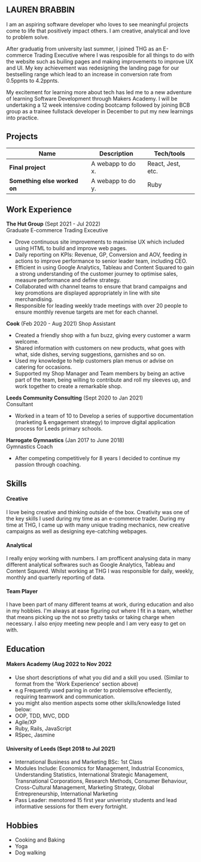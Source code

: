 ## LAUREN BRABBIN

I am an aspiring software developer who loves to see meaningful projects come to life that positively impact others. I am creative, analytical and love to problem solve.

After graduatig from university last summer, I joined THG as an E-commerce Trading Executive where I was resposible for all things to do with the website such as builing pages and making improvements to improve UX and UI. My key achievement was redesigning the landing page for our bestselling range which lead to an increase in conversion rate from 0.5ppnts to 4.2ppnts. 

My excitement for learning more about tech has led me to a new adventure of learning Software Development through Makers Academy. I will be undertaking a 12 week intensive coding bootcamp followed by joining BCB group as a trainee fullstack developer in December to put my new learnings into practice. 

## Projects

| Name                         | Description       | Tech/tools        |
| ---------------------------- | ----------------- | ----------------- |
| **Final project**            | A webapp to do x. | React, Jest, etc. |
| **Something else worked on** | A webapp to do y. | Ruby              |

## Work Experience

**The Hut Group** (Sept 2021 - Jul 2022)  
Graduate E-commerce Trading Exceutive 

- Drove continuous site improvements to maximise UX which included using HTML to build and improve web pages. 
- Daily reporting on KPIs: Revenue, GP, Conversion and AOV, feeding in actions to improve performance to senior leader team, including CEO. 
- Efficient in using Google Analytics, Tableau and Content Squared to gain a strong understanding of the customer journey to optimise sales, measure performance and define strategy. 
- Collaborated with channel teams to ensure that brand campaigns and key promotions are displayed appropriately in line with site merchandising.
- Responsible for leading weekly trade meetings with over 20 people to ensure monthly revenue targets are met for each channel. 


**Cook** (Feb 2020 - Aug 2021) 
Shop Assistant

- Created a friendly shop with a fun buzz, giving every customer a warm welcome. 
- Shared information with customers on new products, what goes with what, side dishes, serving suggestions, garnishes and so on. 
- Used my knowledge to help customers plan menus or advise on catering for occasions. 
- Supported my Shop Manager and Team members by being an active part of the team, being willing to contribute and roll my sleeves up, and work together to create a remarkable shop.


**Leeds Community Consulting** (Sept 2020 to Jan 2021)  
Consultant

- Worked in a team of 10 to Develop a series of supportive documentation (marketing & engagement strategy) to improve digital application process for Leeds primary schools.



**Harrogate Gymnastics** (Jan 2017 to June 2018)  
Gymnastics Coach

- After competing competitively for 8 years I decided to continue my passion through coaching. 

## Skills

#### Creative
I love being creative and thinking outside of the box. Creativity was one of the key skills I used during my time as an e-commerce trader. During my time at THG, I came up with many unique trading mechanics, new creative campaigns as well as designing eye-catching webpages. 

#### Analytical 
I really enjoy working with numbers. I am profficent analysing data in many different analytical softwares such as Google Analytics, Tableau and Content Sqaured. Whilst working at THG I was responsible for daily, weekly, monthly and quarterly reporting of data. 

#### Team Player 
I have been part of many different teams at work, during education and also in my hobbies. I'm always at ease figuring out where I fit in a team, whether that means picking up the not so pretty tasks or taking charge when necessary. I also enjoy meeting new people and I am very easy to get on with.

## Education

#### Makers Academy (Aug 2022 to Nov 2022
- Use short descriptions of what you did and a skill you used. (Similar to format from the 'Work Experience' section above)
- e.g Frequently used paring in order to problemsolve effeciently, requiring teamwork and communication.
- you might also mention aspects some other skills/knowledge listed below: 
- OOP, TDD, MVC, DDD
- Agile/XP
- Ruby, Rails, JavaScript
- RSpec, Jasmine

#### University of Leeds (Sept 2018 to Jul 2021)

- International Business and Marketing BSc: 1st Class
- Modules Include: Economics for Management, Industrial Economics, Understanding Statistics, International Strategic Management, Transnational Corporations, Research Methods, Consumer Behaviour, Cross-Cultural Management, Marketing Strategy, Global Entrepreneurship, International Marketing
- Pass Leader: menotored 15 first year univeristy students and lead informative sessions for them every fortnight.


## Hobbies

- Cooking and Baking
- Yoga
- Dog walking 
